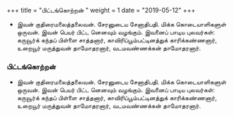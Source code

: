 ﻿+++
title = "பிட்டங்கொற்றன்  "
weight = 1
date = "2019-05-12"
+++


-  இவன் குதிரைமலைத்தலைவன். சேரனுடைய சேனாதிபதி. மிக்க கொடையாளிகளுள் ஒருவன். இவன் பெயர் பிட்ட னெனவும் வழங்கும். இவனைப் பாடிய புலவர்கள்: கருவூர்க் கந்தப் பிள்ளை சாத்தனார், காவிரிப்பூம்பட்டினத்துக் காரிக்கண்ணனார், உறையூர் மருத்துவன் தாமோதரனார், வடமவண்ணக்கன் தாமோதரனார். 
  
### பிட்டங்கொற்றன்  
-  இவன் குதிரைமலைத்தலைவன். சேரனுடைய சேனாதிபதி. மிக்க கொடையாளிகளுள் ஒருவன். இவன் பெயர் பிட்ட னெனவும் வழங்கும். இவனைப் பாடிய புலவர்கள்: கருவூர்க் கந்தப் பிள்ளை சாத்தனார், காவிரிப்பூம்பட்டினத்துக் காரிக்கண்ணனார், உறையூர் மருத்துவன் தாமோதரனார், வடமவண்ணக்கன் தாமோதரனார். 
